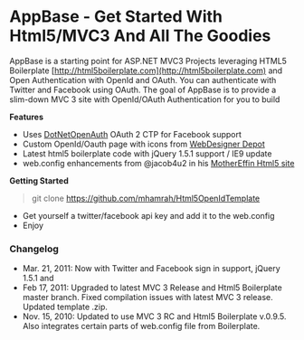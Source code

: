 # AppBase - Get Started With Html5/MVC3 And All The Goodies

AppBase is a starting point for ASP.NET MVC3 Projects leveraging HTML5 Boilerplate [http://html5boilerplate.com](http://html5boilerplate.com) and Open Authentication with OpenId and OAuth.  You can authenticate with Twitter and Facebook using OAuth.  The goal of AppBase is to provide a slim-down MVC 3 site with OpenId/OAuth Authentication for you to build 

**Features**

* Uses [DotNetOpenAuth](http://www.dotnetopenauth.net/) OAuth 2 CTP for Facebook support 
* Custom OpenId/Oauth page with icons from [WebDesigner Depot](http://www.webdesignerdepot.com/2010/08/buddycons-vector-social-media-icons/)
* Latest html5 boilerplate code with jQuery 1.5.1 support / IE9 update
* web.config enhancements from @jacob4u2 in his [MotherEffin Html5 site](https://bitbucket.org/jacob4u2/mothereffin-html5-site)

**Getting Started**

> git clone https://github.com/mhamrah/Html5OpenIdTemplate

* Get yourself a twitter/facebook api key and add it to the web.config
* Enjoy

### Changelog

* Mar. 21, 2011: Now with Twitter and Facebook sign in support, jQuery 1.5.1 and 
* Feb 17, 2011: Upgraded to latest MVC 3 Release and Html5 Boilerplate master branch.  Fixed compilation issues with latest MVC 3 release.  Updated template .zip.
* Nov. 15, 2010: Updated to use MVC 3 RC and Html5 Boilerplate v.0.9.5.  Also integrates certain parts of web.config file from Boilerplate.


